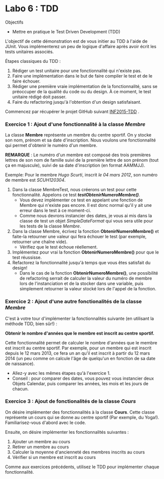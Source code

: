 Labo 6 : TDD
=====

Objectifs
* Mettre en pratique le Test Driven Development (TDD)

L'objectif de cette démonstration est de vous initier au TDD à l'aide de JUnit. Vous implémenterez un peu de logique d'affaire après avoir écrit les tests unitaires associés.


Étapes classiques du TDD :

1. Rédiger un test unitaire pour une fonctionnalité qui n'existe pas.
2. Faire une implémentation dans le but de faire compiler le test et de le faire échouer.
3. Rédiger une première vraie implémentation de la fonctionnalité, sans se préoccuper de la qualité du code ou du design. À ce moment, le test unitaire rédigé doit passer.
4. Faire du refactoring jusqu'à l'obtention d'un design satisfaisant.

Commencez par récupérer le projet GitHub suivant [INF2015-TDD](https://github.com/hugoscurti/INF2015-TDD) .

### Exercice 1 : Ajout d'une fonctionnalité à la classe _Membre_

La classe **Membre** représente un membre du centre sportif. On y stocke son nom, prénom et sa date d'inscription.
Nous voulons une fonctionnalité qui permet d'obtenir le numéro d'un membre. 

**REMARQUE** : Le numéro d'un membre est composé des trois premières lettres de son nom de famille suivi de la première lettre de son prénom (tout ça en majuscule), suivi de sa date d'inscription (en format AAMMJJ).

Exemple: Pour le membre *Hugo Scurti*, inscrit *le 04 mars 2012*, son numéro de membre est *SCUH120304*.

1. Dans la classe MembreTest, nous créerons un test pour cette fonctionnalité. Appelons ce test _**testObtenirNumeroMembre()**_.
    * Vous devez implémenter ce test en appelant une fonction de Membre qui n'existe pas encore. Il est donc normal qu'il y ait une erreur dans le test à ce moment-ci.
    * Comme nous devrons instancier des dates, je vous ai mis dans la classe de test un objet _SimpleDateFormat_ qui vous sera utile pour les tests de la classe _Membre_.
2. Dans la classe Membre, écrivez la fonction **ObtenirNumeroMembre()** et faite-la retourner une valeur qui fera échouer le test (par exemple, retourner une chaîne vide).
    * Vérifiez que le test échoue réellement.
3. Implémentez pour vrai la fonction **ObtenirNumeroMembre()** pour que le test réussisse.
4. Refactorez la fonctionnalité jusqu'à temps que vous êtes satisfait du design!
    * Dans le cas de la fonction **ObtenirNumeroMembre()**, une possibilité de refactoring serrait de calculer la valeur du numéro de membre lors de l'instanciation et de la stocker dans une variable, puis simplement retourner la valeur stocké lors de l'appel de la fonction.

### Exercice 2 : Ajout d'une autre fonctionalités de la classe _Membre_

C'est à votre tour d'implémenter la fonctionnalités suivante (en utilisant la méthode TDD, bien sûr!) :

**Obtenir le nombre d'années que le membre est inscrit au centre sportif.**

Cette fonctionnalité permet de calculer le nombre d'années que le membre est inscrit au centre sportif.
Par exemple, pour un membre qui est inscrit depuis le 12 mars 2013, ce fera un an qu'il est inscrit à partir du 12 mars 2014 (un peu comme on calcule l'âge de quelqu'un en fonction de sa date de naissance).
* Allez-y avec les mêmes étapes qu'à l'exercice 1.
* Conseil : pour comparer des dates, vous pouvez vous instancier deux Objets Calendar, puis comparer les années, les mois et les jours de chacun.


### Exercice 3 : Ajout de fonctionalités de la classe _Cours_
On désire implémenter des fonctionnalités à la classe **Cours**. Cette classe représente un cours qui se donne au centre sportif (Par exemple, du Yoga!). Familiarisez-vous d'abord avec le code.

Ensuite, on désire implémenter les fonctionnalités suivantes : 

1. Ajouter un membre au cours
2. Retirer un membre au cours
3. Calculer la moyenne d'ancienneté des membres inscrits au cours
4. Vérifier si un membre est inscrit au cours

Comme aux exercices précédents, utilisez le TDD pour implémenter chaque fonctionnalité.

